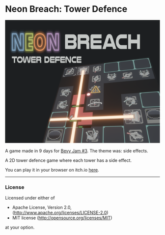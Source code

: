 # Neon Breach: Tower Defence

<p align="center">
  <img width="630" src="./assets/titlecard-small.png">
</p>

A game made in 9 days for [Bevy Jam #3](https://itch.io/jam/bevy-jam-3). The theme was: side effects.

A 2D tower defence game where each tower has a side effect.

You can play it in your browser on itch.io [here](https://louisnivrat.itch.io/neon-breach-tower-defence).

---

### License

Licensed under either of

 * Apache License, Version 2.0, (http://www.apache.org/licenses/LICENSE-2.0)
 * MIT license (http://opensource.org/licenses/MIT)

at your option.
